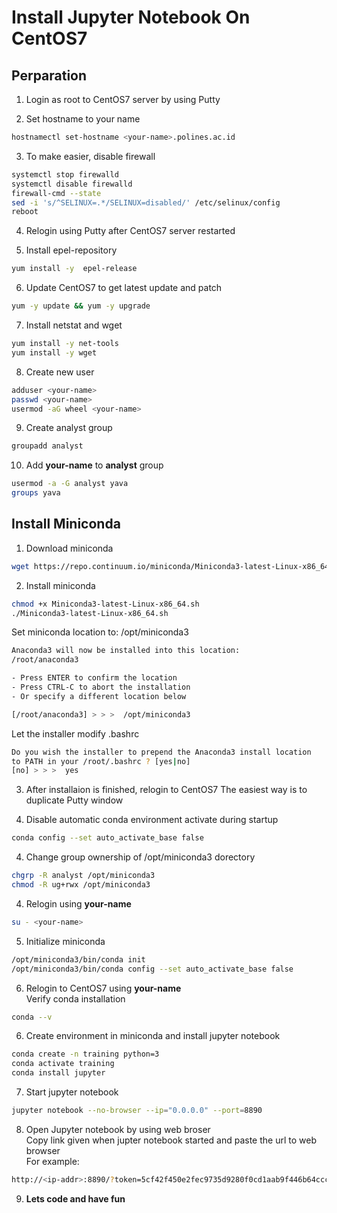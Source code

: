 # Install Jupyter Notebook On CentOS7

## Perparation
1. Login as root to CentOS7 server by using Putty

2. Set hostname to your name <br>
```bash
hostnamectl set-hostname <your-name>.polines.ac.id
```

3. To make easier, disable firewall
```bash
systemctl stop firewalld
systemctl disable firewalld
firewall-cmd --state
sed -i 's/^SELINUX=.*/SELINUX=disabled/' /etc/selinux/config
reboot
```

4. Relogin using Putty after CentOS7 server restarted

5. Install epel-repository
```bash
yum install -y  epel-release
```

6. Update CentOS7 to get latest update and patch
```bash
yum -y update && yum -y upgrade
```

7. Install netstat and wget
```bash
yum install -y net-tools
yum install -y wget
```

8. Create new user
```bash
adduser <your-name>
passwd <your-name>
usermod -aG wheel <your-name>
```

9. Create analyst group
```bash
groupadd analyst
```

10. Add **your-name** to **analyst** group
```bash
usermod -a -G analyst yava
groups yava
```

## Install Miniconda
1. Download miniconda
```bash
wget https://repo.continuum.io/miniconda/Miniconda3-latest-Linux-x86_64.sh
```

2. Install miniconda <br>
```bash
chmod +x Miniconda3-latest-Linux-x86_64.sh
./Miniconda3-latest-Linux-x86_64.sh
```
Set miniconda location to: /opt/miniconda3
```bash
Anaconda3 will now be installed into this location:
/root/anaconda3

- Press ENTER to confirm the location
- Press CTRL-C to abort the installation
- Or specify a different location below

[/root/anaconda3] > > >  /opt/miniconda3
```
Let the installer modify .bashrc
```bash
Do you wish the installer to prepend the Anaconda3 install location
to PATH in your /root/.bashrc ? [yes|no]
[no] > > >  yes
```

3. After installaion is finished, relogin to CentOS7
The easiest way is to duplicate Putty window

5. Disable automatic conda environment activate during startup
```bash
conda config --set auto_activate_base false
```

4. Change group ownership of /opt/miniconda3 dorectory
```bash
chgrp -R analyst /opt/miniconda3
chmod -R ug+rwx /opt/miniconda3
```

4. Relogin using **your-name**
```bash
su - <your-name>
```

5. Initialize miniconda
```bash
/opt/miniconda3/bin/conda init
/opt/miniconda3/bin/conda config --set auto_activate_base false
```

6. Relogin to CentOS7 using **your-name** <br>
Verify conda installation
```bash
conda --v
```


6. Create environment in miniconda and install jupyter notebook
```bash
conda create -n training python=3
conda activate training
conda install jupyter
```

7. Start jupyter notebook
```bash
jupyter notebook --no-browser --ip="0.0.0.0" --port=8890
```

8. Open Jupyter notebook by using web broser <br>
Copy link given when jupter notebook started and paste the url to web browser <br>
For example: <br>
```bash
http://<ip-addr>:8890/?token=5cf42f450e2fec9735d9280f0cd1aab9f446b64cccbfc507
``` 


9. **Lets code and have fun** 


